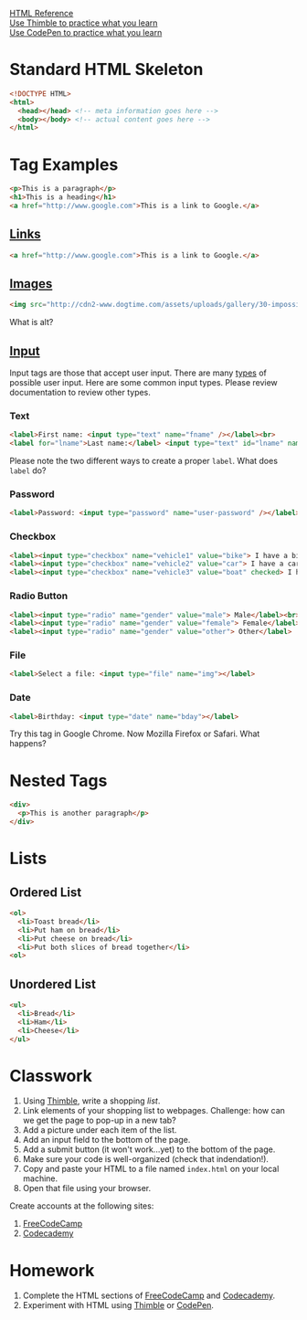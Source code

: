 [HTML Reference](http://www.w3schools.com/tags/default.asp)  
[Use Thimble to practice what you learn](https://thimble.mozilla.org/)  
[Use CodePen to practice what you learn](http://codepen.io)

# Standard HTML Skeleton
```html
<!DOCTYPE HTML>
<html>
  <head></head> <!-- meta information goes here -->
  <body></body> <!-- actual content goes here -->
</html>
```

# Tag Examples
```html
<p>This is a paragraph</p>
<h1>This is a heading</h1>
<a href="http://www.google.com">This is a link to Google.</a>
```

## [Links](https://www.w3schools.com/tags/tag_a.asp)
```html
<a href="http://www.google.com">This is a link to Google.</a>
```

## [Images](https://www.w3schools.com/tags/tag_img.asp)
```html
<img src="http://cdn2-www.dogtime.com/assets/uploads/gallery/30-impossibly-cute-puppies/impossibly-cute-puppy-8.jpg" alt="Cute dog" />
```

What is alt?

## [Input](https://www.w3schools.com/tags/tag_input.asp)
Input tags are those that accept user input.  There are many [types](https://www.w3schools.com/tags/att_input_type.asp) of possible user input.
Here are some common input types. Please review documentation to review other types.

### Text
```html
<label>First name: <input type="text" name="fname" /></label><br>
<label for="lname">Last name:</label> <input type="text" id="lname" name="last-name"><br>
```

Please note the two different ways to create a proper `label`.  What does `label` do?

### Password
```html
<label>Password: <input type="password" name="user-password" /></label>
```

### Checkbox
```html
<label><input type="checkbox" name="vehicle1" value="bike"> I have a bike</label><br>
<label><input type="checkbox" name="vehicle2" value="car"> I have a car</label><br>
<label><input type="checkbox" name="vehicle3" value="boat" checked> I have a boat</label><br>
```

### Radio Button
```html
<label><input type="radio" name="gender" value="male"> Male</label><br>
<label><input type="radio" name="gender" value="female"> Female</label><br>
<label><input type="radio" name="gender" value="other"> Other</label>
```

### File
```html
<label>Select a file: <input type="file" name="img"></label>
```

### Date
```html
<label>Birthday: <input type="date" name="bday"></label>
```

Try this tag in Google Chrome. Now Mozilla Firefox or Safari. What happens?

# Nested Tags  
```html
<div>
  <p>This is another paragraph</p>
</div>
```

# Lists

## Ordered List
```html
<ol>
  <li>Toast bread</li>
  <li>Put ham on bread</li>
  <li>Put cheese on bread</li>
  <li>Put both slices of bread together</li>
<ol>
```

## Unordered List
```html
<ul>
  <li>Bread</li>
  <li>Ham</li>
  <li>Cheese</li>
</ul>
```

# Classwork
1. Using [Thimble](https://thimble.mozilla.org/), write a shopping *list*.
2. Link elements of your shopping list to webpages. Challenge: how can we get the page to pop-up in a new tab?
3. Add a picture under each item of the list.
4. Add an input field to the bottom of the page.
5. Add a submit button (it won't work...yet) to the bottom of the page.
6. Make sure your code is well-organized (check that indendation!).
7. Copy and paste your HTML to a file named `index.html` on your local machine.
8. Open that file using your browser.

Create accounts at the following sites:

1. [FreeCodeCamp](http://www.freecodecamp.com/)
2. [Codecademy](https://www.codecademy.com/)

# Homework
1. Complete the HTML sections of [FreeCodeCamp](http://www.freecodecamp.com/) and [Codecademy](https://www.codecademy.com/learn/learn-html-css).
2. Experiment with HTML using [Thimble](https://thimble.mozilla.org/) or [CodePen](http://codepen.io).
